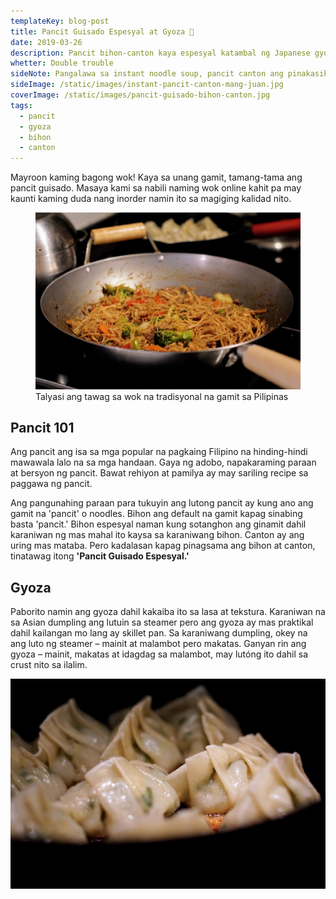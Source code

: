 ```yaml
---
templateKey: blog-post
title: Pancit Guisado Espesyal at Gyoza 🥢
date: 2019-03-26
description: Pancit bihon-canton kaya espesyal katambal ng Japanese gyoza
whetter: Double trouble
sideNote: Pangalawa sa instant noodle soup, pancit canton ang pinakasikat na instant noodle sa Filipinas. Instant itong almusal at meryenda. Masarap itong palaman sa pandesal at ulam pa nga sa kanin!
sideImage: /static/images/instant-pancit-canton-mang-juan.jpg
coverImage: /static/images/pancit-guisado-bihon-canton.jpg
tags:
  - pancit
  - gyoza
  - bihon
  - canton
---
```


Mayroon kaming bagong wok! Kaya sa unang gamit, tamang-tama ang pancit guisado. Masaya kami sa nabili naming wok online kahit pa may kaunti kaming duda nang inorder namin ito sa magiging kalidad nito.

<figure>
  <img src="/static/images/panict-wok.jpg" alt="Pancit on the wok">
  <figcaption>Talyasi ang tawag sa wok na tradisyonal na gamit sa Pilipinas</figcaption>
</figure>

## Pancit 101

Ang pancit ang isa sa mga popular na pagkaing Filipino na hinding-hindi mawawala lalo na sa mga handaan. Gaya ng adobo, napakaraming paraan at bersyon ng pancit. Bawat rehiyon at pamilya ay may sariling recipe sa paggawa ng pancit.

Ang pangunahing paraan para tukuyin ang lutong pancit ay kung ano ang gamit na 'pancit' o noodles. Bihon ang default na gamit kapag sinabing basta 'pancit.' Bihon espesyal naman kung sotanghon ang ginamit dahil karaniwan ng mas mahal ito kaysa sa karaniwang bihon. Canton ay ang uring mas mataba. Pero kadalasan kapag pinagsama ang bihon at canton, tinatawag itong **'Pancit Guisado Espesyal.'**

## Gyoza

Paborito namin ang gyoza dahil kakaiba ito sa lasa at tekstura. Karaniwan na sa Asian dumpling ang lutuin sa steamer pero ang gyoza ay mas praktikal dahil kailangan mo lang ay skillet pan. Sa karaniwang dumpling, okey na ang luto ng steamer – mainit at malambot pero makatas. Ganyan rin ang gyoza – mainit, makatas at idagdag sa malambot, may lutóng ito dahil sa crust nito sa ilalim.

<img src="/static/images/gyoza-cooking.jpg">
